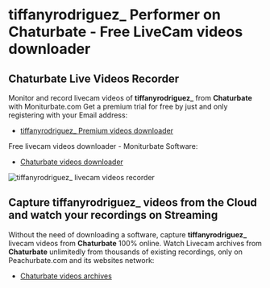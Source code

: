 # tiffanyrodriguez_ Performer on Chaturbate - Free LiveCam videos downloader

## Chaturbate Live Videos Recorder

Monitor and record livecam videos of **tiffanyrodriguez_** from **Chaturbate** with Moniturbate.com
Get a premium trial for free by just and only registering with your Email address:
* [tiffanyrodriguez_ Premium videos downloader](https://moniturbate.com/request-demo-licence-key.html)

Free livecam videos downloader - Moniturbate Software:
* [Chaturbate videos downloader](https://moniturbate.com/moniturbate-download-software.html)

![tiffanyrodriguez_ livecam videos recorder](https://peachurnet.com/templates/moniturbate-software.png)


## Capture tiffanyrodriguez_ videos from the Cloud and watch your recordings on Streaming

Without the need of downloading a software, capture **tiffanyrodriguez_** livecam videos from **Chaturbate** 100% online.
Watch Livecam archives from **Chaturbate** unlimitedly from thousands of existing recordings, only on Peachurbate.com and its websites network:
* [Chaturbate videos archives](https://peachurnet.com/)